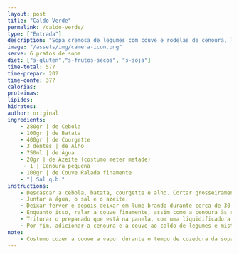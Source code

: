 ```yaml
---
layout: post
title: "Caldo Verde"
permalink: /caldo-verde/
type: ["Entrada"]
description: "Sopa cremosa de legumes com couve e rodelas de cenoura, leve e nutritiva."
image: "/assets/img/camera-icon.png"
serve: 6 pratos de sopa
diet: ["s-gluten","s-frutos-secos", "s-soja"]
time-total: 57?
time-prepar: 20?
time-confe: 37?
calorias:
proteinas:
lipidos:
hidratos:
author: original
ingredients:
    - 280gr | de Cebola
    - 100gr | de Batata
    - 400gr | de Courgette
    - 3 dentes | de Alho
    - 750ml | de Água
    - 20gr | de Azeite (costumo meter metade)
     - 1 | Cenoura pequena
    - 100gr | de Couve Ralada finamente
    - "| Sal q.b."
instructions:
    - Descascar a cebola, batata, courgette e alho. Cortar grosseiramente e colocá-los numa panela.
    - Juntar a água, o sal e o azeite.
    - Deixar ferver e depois deixar em lume brando durante cerca de 30 minutos até que tudo fique bem cozinhado.
    - Enquanto isso, ralar a couve finamente, assim como a cenoura às rodelas. Reservar.
    - Triturar o preparado que está na panela, com uma liquidificadora ou uma varinha mágica até obter um creme homogéneo.
    - Por fim, adicionar a cenoura e a couve ao caldo de legumes e misturar. Deixar cozinhar em lume por cerca de 10 min, até a cenoura e a couve estarem cozinhadas.
note:
    - Costumo cozer a couve a vapor durante o tempo de cozedura da sopa.
---
```

